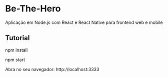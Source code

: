 # Be-The-Hero
Aplicação em Node.js com React e React Native para frontend web e mobile

## Tutorial
npm install

npm start

Abra no seu navegador: http://localhost:3333
